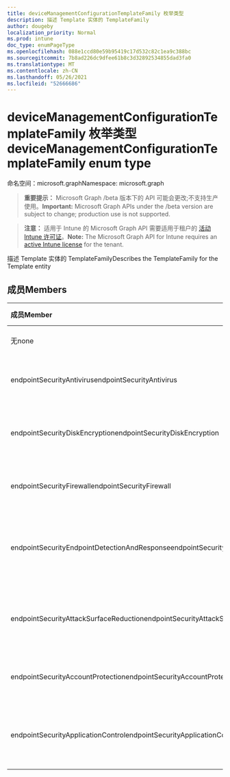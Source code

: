 ```yaml
---
title: deviceManagementConfigurationTemplateFamily 枚举类型
description: 描述 Template 实体的 TemplateFamily
author: dougeby
localization_priority: Normal
ms.prod: intune
doc_type: enumPageType
ms.openlocfilehash: 088e1ccd80e59b95419c17d532c82c1ea9c388bc
ms.sourcegitcommit: 7b8ad226dc9dfee61b8c3d32892534855dad3fa0
ms.translationtype: MT
ms.contentlocale: zh-CN
ms.lasthandoff: 05/26/2021
ms.locfileid: "52666686"
---
```

# <a name="devicemanagementconfigurationtemplatefamily-enum-type"></a><span data-ttu-id="2b528-103">deviceManagementConfigurationTemplateFamily 枚举类型</span><span class="sxs-lookup"><span data-stu-id="2b528-103">deviceManagementConfigurationTemplateFamily enum type</span></span>

<span data-ttu-id="2b528-104">命名空间：microsoft.graph</span><span class="sxs-lookup"><span data-stu-id="2b528-104">Namespace: microsoft.graph</span></span>

> <span data-ttu-id="2b528-105">**重要提示：** Microsoft Graph /beta 版本下的 API 可能会更改;不支持生产使用。</span><span class="sxs-lookup"><span data-stu-id="2b528-105">**Important:** Microsoft Graph APIs under the /beta version are subject to change; production use is not supported.</span></span>

> <span data-ttu-id="2b528-106">**注意：** 适用于 Intune 的 Microsoft Graph API 需要适用于租户的 [活动 Intune 许可证](https://go.microsoft.com/fwlink/?linkid=839381)。</span><span class="sxs-lookup"><span data-stu-id="2b528-106">**Note:** The Microsoft Graph API for Intune requires an [active Intune license](https://go.microsoft.com/fwlink/?linkid=839381) for the tenant.</span></span>

<span data-ttu-id="2b528-107">描述 Template 实体的 TemplateFamily</span><span class="sxs-lookup"><span data-stu-id="2b528-107">Describes the TemplateFamily for the Template entity</span></span>

## <a name="members"></a><span data-ttu-id="2b528-108">成员</span><span class="sxs-lookup"><span data-stu-id="2b528-108">Members</span></span>
|<span data-ttu-id="2b528-109">成员</span><span class="sxs-lookup"><span data-stu-id="2b528-109">Member</span></span>|<span data-ttu-id="2b528-110">值</span><span class="sxs-lookup"><span data-stu-id="2b528-110">Value</span></span>|<span data-ttu-id="2b528-111">说明</span><span class="sxs-lookup"><span data-stu-id="2b528-111">Description</span></span>|
|:---|:---|:---|
|<span data-ttu-id="2b528-112">无</span><span class="sxs-lookup"><span data-stu-id="2b528-112">none</span></span>|<span data-ttu-id="2b528-113">0</span><span class="sxs-lookup"><span data-stu-id="2b528-113">0</span></span>|<span data-ttu-id="2b528-114">策略未链接到模板时，模板系列默认为</span><span class="sxs-lookup"><span data-stu-id="2b528-114">Default for Template Family when Policy is not linked to a Template</span></span>|
|<span data-ttu-id="2b528-115">endpointSecurityAntivirus</span><span class="sxs-lookup"><span data-stu-id="2b528-115">endpointSecurityAntivirus</span></span>|<span data-ttu-id="2b528-116">10  </span><span class="sxs-lookup"><span data-stu-id="2b528-116">10</span></span>|<span data-ttu-id="2b528-117">EndpointSecurity 防病毒的模板系列，用于管理托管设备的离散防病毒设置组</span><span class="sxs-lookup"><span data-stu-id="2b528-117">Template Family for EndpointSecurityAntivirus that manages the discrete group of antivirus settings for managed devices</span></span>|
|<span data-ttu-id="2b528-118">endpointSecurityDiskEncryption</span><span class="sxs-lookup"><span data-stu-id="2b528-118">endpointSecurityDiskEncryption</span></span>|<span data-ttu-id="2b528-119">11</span><span class="sxs-lookup"><span data-stu-id="2b528-119">11</span></span>|<span data-ttu-id="2b528-120">EndpointSecurityDiskEncryption 的模板系列，提供与设备内置加密方法（如 FileVault 或 BitLocker</span><span class="sxs-lookup"><span data-stu-id="2b528-120">Template Family for EndpointSecurityDiskEncryption that provides settings that are relevant for a devices built-in encryption  method, like FileVault or BitLocker</span></span>|
|<span data-ttu-id="2b528-121">endpointSecurityFirewall</span><span class="sxs-lookup"><span data-stu-id="2b528-121">endpointSecurityFirewall</span></span>|<span data-ttu-id="2b528-122">12 </span><span class="sxs-lookup"><span data-stu-id="2b528-122">12</span></span>|<span data-ttu-id="2b528-123">EndpointSecurityFirewall 的模板系列，可帮助为运行 macOS 和 Windows 10</span><span class="sxs-lookup"><span data-stu-id="2b528-123">Template Family for EndpointSecurityFirewall that helps configure a devices built-in firewall for device that run macOS and Windows 10</span></span>|
|<span data-ttu-id="2b528-124">endpointSecurityEndpointDetectionAndResponse</span><span class="sxs-lookup"><span data-stu-id="2b528-124">endpointSecurityEndpointDetectionAndResponse</span></span>|<span data-ttu-id="2b528-125">13</span><span class="sxs-lookup"><span data-stu-id="2b528-125">13</span></span>|<span data-ttu-id="2b528-126">EndpointSecurityEndpointDectionAndResponse 的模板系列，便于管理 EDR 设置，以及将设备载入 Microsoft Defender for Endpoint</span><span class="sxs-lookup"><span data-stu-id="2b528-126">Template Family for EndpointSecurityEndpointDectionAndResponse that facilitates management of the EDR settings and onboard devices to Microsoft Defender for Endpoint</span></span>|
|<span data-ttu-id="2b528-127">endpointSecurityAttackSurfaceReduction</span><span class="sxs-lookup"><span data-stu-id="2b528-127">endpointSecurityAttackSurfaceReduction</span></span>|<span data-ttu-id="2b528-128">14 </span><span class="sxs-lookup"><span data-stu-id="2b528-128">14</span></span>|<span data-ttu-id="2b528-129">EndpointSecurityAttackSurfaceReduction 的模板系列，通过最大程度地减少组织易受网络威胁和攻击的位置，帮助减少攻击面</span><span class="sxs-lookup"><span data-stu-id="2b528-129">Template Family for EndpointSecurityAttackSurfaceReduction that help reduce your attack surfaces, by minimizing the places where your organization is vulnerable to cyberthreats and attacks</span></span>|
|<span data-ttu-id="2b528-130">endpointSecurityAccountProtection</span><span class="sxs-lookup"><span data-stu-id="2b528-130">endpointSecurityAccountProtection</span></span>|<span data-ttu-id="2b528-131">15</span><span class="sxs-lookup"><span data-stu-id="2b528-131">15</span></span>|<span data-ttu-id="2b528-132">EndpointSecurityAccountProtection 的模板系列，有助于保护用户的标识和帐户</span><span class="sxs-lookup"><span data-stu-id="2b528-132">Template Family for EndpointSecurityAccountProtection that facilitates protecting the identity and accounts of users</span></span>|
|<span data-ttu-id="2b528-133">endpointSecurityApplicationControl</span><span class="sxs-lookup"><span data-stu-id="2b528-133">endpointSecurityApplicationControl</span></span>|<span data-ttu-id="2b528-134">16 </span><span class="sxs-lookup"><span data-stu-id="2b528-134">16</span></span>|<span data-ttu-id="2b528-135">ApplicationControl 的模板系列，通过限制用户可以运行的应用程序和在 System Core 中运行的代码来减少安全威胁， (内核) </span><span class="sxs-lookup"><span data-stu-id="2b528-135">Template Family for ApplicationControl that helps mitigate security threats by restricting the applications that users can run and the code that runs in the System Core (kernel)</span></span>|




